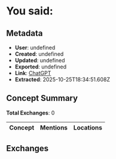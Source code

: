 # **You said:**

## Metadata

- **User**: undefined
- **Created**: undefined
- **Updated**: undefined
- **Exported**: undefined
- **Link**: [ChatGPT](undefined)
- **Extracted**: 2025-10-25T18:34:51.608Z

## Concept Summary

**Total Exchanges**: 0

| Concept | Mentions | Locations |
|---------|----------|----------|

## Exchanges

